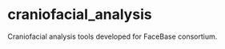 craniofacial_analysis
=====================

Craniofacial analysis tools developed for FaceBase consortium.